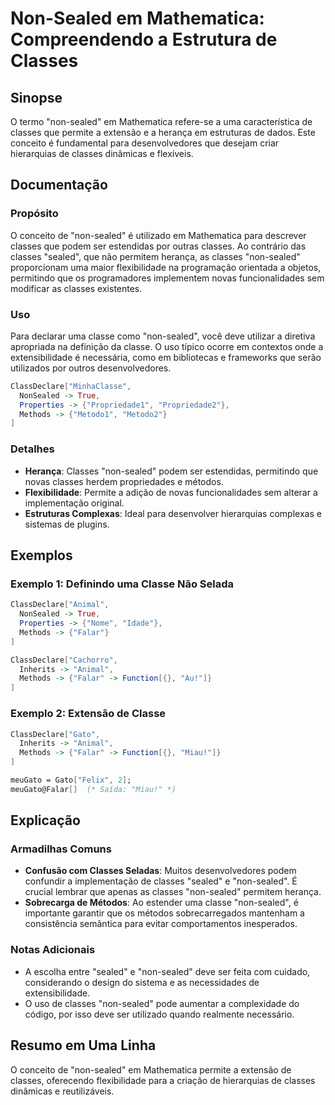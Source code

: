 <!--
Meta Description: # Non-Sealed em Mathematica: Compreendendo a Estrutura de Classes ## Sinopse O termo "non-sealed" em Mathematica refere-se a uma característica de cla...
Meta Keywords: classes, sealed, non, que, mathematica
-->

# Non-Sealed em Mathematica: Compreendendo a Estrutura de Classes

## Sinopse
O termo "non-sealed" em Mathematica refere-se a uma característica de classes que permite a extensão e a herança em estruturas de dados. Este conceito é fundamental para desenvolvedores que desejam criar hierarquias de classes dinâmicas e flexíveis.

## Documentação
### Propósito
O conceito de "non-sealed" é utilizado em Mathematica para descrever classes que podem ser estendidas por outras classes. Ao contrário das classes "sealed", que não permitem herança, as classes "non-sealed" proporcionam uma maior flexibilidade na programação orientada a objetos, permitindo que os programadores implementem novas funcionalidades sem modificar as classes existentes.

### Uso
Para declarar uma classe como "non-sealed", você deve utilizar a diretiva apropriada na definição da classe. O uso típico ocorre em contextos onde a extensibilidade é necessária, como em bibliotecas e frameworks que serão utilizados por outros desenvolvedores.

```mathematica
ClassDeclare["MinhaClasse", 
  NonSealed -> True,
  Properties -> {"Propriedade1", "Propriedade2"},
  Methods -> {"Metodo1", "Metodo2"}
]
```

### Detalhes
- **Herança**: Classes "non-sealed" podem ser estendidas, permitindo que novas classes herdem propriedades e métodos.
- **Flexibilidade**: Permite a adição de novas funcionalidades sem alterar a implementação original.
- **Estruturas Complexas**: Ideal para desenvolver hierarquias complexas e sistemas de plugins.

## Exemplos
### Exemplo 1: Definindo uma Classe Não Selada
```mathematica
ClassDeclare["Animal", 
  NonSealed -> True,
  Properties -> {"Nome", "Idade"},
  Methods -> {"Falar"}
]

ClassDeclare["Cachorro", 
  Inherits -> "Animal",
  Methods -> {"Falar" -> Function[{}, "Au!"]}
]
```

### Exemplo 2: Extensão de Classe
```mathematica
ClassDeclare["Gato", 
  Inherits -> "Animal",
  Methods -> {"Falar" -> Function[{}, "Miau!"]}
]

meuGato = Gato["Felix", 2];
meuGato@Falar[]  (* Saída: "Miau!" *)
```

## Explicação
### Armadilhas Comuns
- **Confusão com Classes Seladas**: Muitos desenvolvedores podem confundir a implementação de classes "sealed" e "non-sealed". É crucial lembrar que apenas as classes "non-sealed" permitem herança.
- **Sobrecarga de Métodos**: Ao estender uma classe "non-sealed", é importante garantir que os métodos sobrecarregados mantenham a consistência semântica para evitar comportamentos inesperados.

### Notas Adicionais
- A escolha entre "sealed" e "non-sealed" deve ser feita com cuidado, considerando o design do sistema e as necessidades de extensibilidade.
- O uso de classes "non-sealed" pode aumentar a complexidade do código, por isso deve ser utilizado quando realmente necessário.

## Resumo em Uma Linha
O conceito de "non-sealed" em Mathematica permite a extensão de classes, oferecendo flexibilidade para a criação de hierarquias de classes dinâmicas e reutilizáveis.